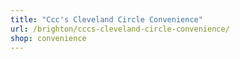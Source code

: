 ```yaml
---
title: "Ccc's Cleveland Circle Convenience"
url: /brighton/cccs-cleveland-circle-convenience/
shop: convenience
---
```

